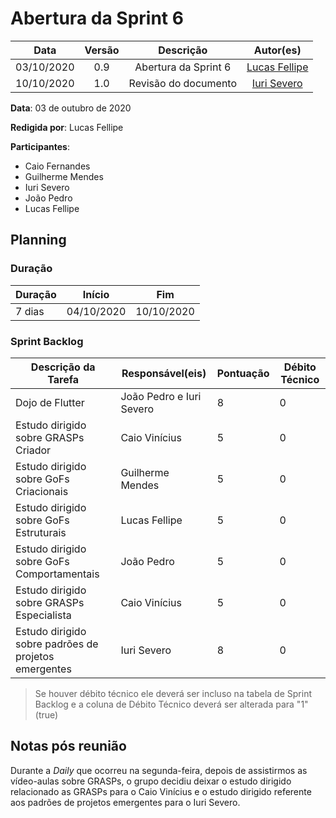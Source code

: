 # Abertura da Sprint 6

|    Data    | Versão |         Descrição         |           Autor(es)           |
| :--------: | :----: | :-----------------------: | :---------------------------: |
| 03/10/2020 |  0.9   | Abertura da Sprint 6 | [Lucas Fellipe](https://github.com/lucasfcm9) |
| 10/10/2020 |  1.0   | Revisão do documento | [Iuri Severo](https://github.com/iurisevero) |

**Data**: 03 de outubro de 2020

**Redigida por**: Lucas Fellipe

**Participantes**:
* Caio Fernandes
* Guilherme Mendes
* Iuri Severo
* João Pedro
* Lucas Fellipe

## Planning

### Duração

| Duração |   Início   |     Fim    |
| ------- | ---------- | ---------- |
| 7 dias  | 04/10/2020 | 10/10/2020 |

### Sprint Backlog

| Descrição da Tarefa | Responsável(eis) | Pontuação | Débito Técnico |
| ------------------- | ---------------- | --------- | -------------- |
| Dojo de Flutter | João Pedro e Iuri Severo | 8 | 0 |
| Estudo dirigido sobre GRASPs Criador | Caio Vinícius | 5 | 0 |
| Estudo dirigido sobre GoFs Criacionais | Guilherme Mendes | 5 | 0 |
| Estudo dirigido sobre GoFs Estruturais | Lucas Fellipe | 5 | 0 |
| Estudo dirigido sobre GoFs Comportamentais | João Pedro | 5 | 0 |
| Estudo dirigido sobre GRASPs Especialista | Caio Vinícius | 5 | 0 |
| Estudo dirigido sobre padrões de projetos emergentes | Iuri Severo | 8 | 0 |

> Se houver débito técnico ele deverá ser incluso na tabela de Sprint Backlog e a coluna de Débito Técnico deverá ser alterada para "1" (true)

## Notas pós reunião

Durante a <i>Daily</i> que ocorreu na segunda-feira, depois de assistirmos as vídeo-aulas sobre GRASPs, o grupo decidiu deixar o estudo dirigido relacionado as GRASPs para o Caio Vinícius e o estudo dirigido referente
aos padrões de projetos emergentes para o Iuri Severo.